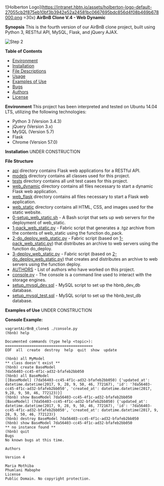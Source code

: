 ![Holberton Logo](https://intranet.hbtn.io/assets/holberton-logo-default-27055cb2f875eb10bf3b3942e52a24581bc0667695bdc856d4f08b469b678000.png =30x) **AirBnB Clone V.4 - Web Dynamic**

**Synopsis**
This is the fourth version of our AirBnB clone project, built using Python 3, RESTful API, MySQL, Flask, and jQuery AJAX.

![Step 2](https://s3.amazonaws.com/intranet-projects-files/concepts/74/hbnb_step5.png)

**Table of Contents**
- [Environment](#environment)
- [Installation](#installation)
- [File Descriptions](#file-descriptions)
- [Usage](#usage)
- [Examples of Use](#examples-of-use)
- [Bugs](#bugs)
- [Authors](#authors)
- [License](#license)

**Environment**
This project has been interpreted and tested on Ubuntu 14.04 LTS, utilizing the following technologies:
- Python 3 (Version 3.4.3)
- jQuery (Version 3.x)
- MySQL (Version 5.7)
- Flask
- Chrome (Version 57.0)

**Installation**
UNDER CONSTRUCTION

**File Structure**
- [api](api) directory contains Flask web applications for a RESTful API.
- [models](models) directory contains all classes used for this project.
- [tests](tests) directory contains all unit test cases for this project.
- [web_dynamic](web_dynamic) directory contains all files necessary to start a dynamic Flask web application.
- [web_flask](web_flask) directory contains all files necessary to start a Flask web application.
- [web_static](web_static) directory contains all HTML, CSS, and images used for the static website.
- [0-setup_web_static.sh](0-setup_web_static.sh) - A Bash script that sets up web servers for the deployment of web_static.
- [1-pack_web_static.py](1-pack_web_static.py) - Fabric script that generates a .tgz archive from the contents of web_static using the function do_pack.
- [2-do_deploy_web_static.py](2-do_deploy_web_static.py) - Fabric script (based on [1-pack_web_static.py](1-pack_web_static.py)) that distributes an archive to web servers using the function do_deploy.
- [3-deploy_web_static.py](3-deploy_web_static.py) - Fabric script (based on [2-do_deploy_web_static.py](2-do_deploy_web_static.py)) that creates and distributes an archive to web servers using the function deploy.
- [AUTHORS](AUTHORS) - List of authors who have worked on this project.
- [console.py](console.py) - The console is a command line used to interact with the storage engines.
- [setup_mysql_dev.sql](setup_mysql_dev.sql) - MySQL script to set up the hbnb_dev_db database.
- [setup_mysql_test.sql](setup_mysql_test.sql) - MySQL script to set up the hbnb_test_db database.

**Examples of Use**
UNDER CONSTRUCTION

**Console Example:**
```shell
vagrantAirBnB_clone$ ./console.py
(hbnb) help

Documented commands (type help <topic>):
========================================
EOF  all  create  destroy  help  quit  show  update

(hbnb) all MyModel
** class doesn't exist **
(hbnb) create BaseModel
7da56403-cc45-4f1c-ad32-bfafeb2bb050
(hbnb) all BaseModel
[[BaseModel] (7da56403-cc45-4f1c-ad32-bfafeb2bb050) {'updated_at': datetime.datetime(2017, 9, 28, 9, 50, 46, 772167), 'id': '7da56403-cc45-4f1c-ad32-bfafeb2bb050', 'created_at': datetime.datetime(2017, 9,28, 9, 50, 46, 772123)}]
(hbnb) show BaseModel 7da56403-cc45-4f1c-ad32-bfafeb2bb050
[BaseModel] (7da56403-cc45-4f1c-ad32-bfafeb2bb050) {'updated_at': datetime.datetime(2017, 9, 28, 9, 50, 46, 772167), 'id': '7da56403-cc45-4f1c-ad32-bfafeb2bb050', 'created_at': datetime.datetime(2017, 9, 28, 9, 50, 46, 772123)}
(hbnb) destroy BaseModel 7da56403-cc45-4f1c-ad32-bfafeb2bb050
(hbnb) show BaseModel 7da56403-cc45-4f1c-ad32-bfafeb2bb050
** no instance found **
(hbnb) quit
Bugs
No known bugs at this time.

Authors

Version 4

Maria Mothiba
Phumlani Mabophe
License
Public Domain. No copyright protection.